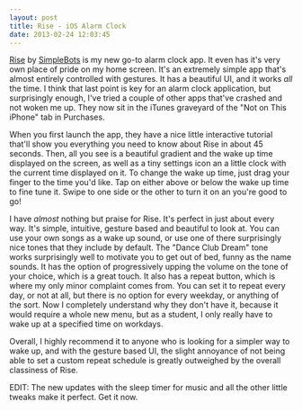 ```yaml
---
layout: post
title: Rise - iOS Alarm Clock
date: 2013-02-24 12:03:45
---
```



[Rise](http://im.robs.im/10Qtdkd) by [SimpleBots](http://www.simplebots.co) is my new go-to alarm clock app. It even has it's very own place of pride on my home screen. It's an extremely simple app that's almost entirely controlled with gestures. It has a beautiful UI, and it works *all* the time. I think that last point is key for an alarm clock application, but surprisingly enough, I've tried a couple of other apps that've crashed and not woken me up. They now sit in the iTunes graveyard of the "Not on This iPhone" tab in Purchases.

When you first launch the app, they have a nice little interactive tutorial that'll show you everything you need to know about Rise in about 45 seconds. Then, all you see is a beautiful gradient and the wake up time displayed on the screen, as well as a tiny settings icon an a little clock with the current time displayed on it. To change the wake up time, just drag your finger to the time you'd like. Tap on either above or below the wake up time to fine tune it. Swipe to one side or the other to turn it on an you're good to go!

I have *almost* nothing but praise for Rise. It's perfect in just about every way. It's simple, intuitive, gesture based and beautiful to look at. You can use your own songs as a wake up sound, or use one of there surprisingly nice tones that they include by default. The "Dance Club Dream" tone works surprisingly well to motivate you to get out of bed, funny as the name sounds. It has the option of progressively upping the volume on the tone of your choice, which is a great touch. It also has a repeat button, which is where my only minor complaint comes from. You can set it to repeat every day, or not at all, but there is no option for every weekday, or anything of the sort. Now I completely understand why they don't have it, because it would require a whole new menu, but as a student, I only really have to wake up at a specified time on workdays. 

Overall, I highly recommend it to anyone who is looking for a simpler way to wake up, and with the gesture based UI, the slight annoyance of not being able to set a custom repeat schedule is greatly outweighed by the overall classiness of Rise. 

EDIT: The new updates with the sleep timer for music and all the other little tweaks make it perfect. Get it now.